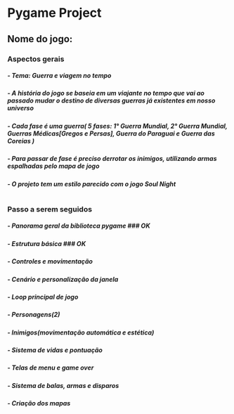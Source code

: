 # Pygame Project

## Nome do jogo: 

### Aspectos gerais
#####    - Tema: Guerra e viagem no tempo
#####    - A história do jogo se baseia em um viajante no tempo que vai ao passado mudar o destino de diversas guerras já existentes em nosso universo
#####    - Cada fase é uma guerra( 5 fases: 1° Guerra Mundial, 2° Guerra Mundial, Guerras Médicas[Gregos e Persas], Guerra do Paraguai e Guerra das Coreias )
#####    - Para passar de fase é preciso derrotar os inimigos, utilizando armas espalhadas pelo mapa de jogo
#####    - O projeto tem um estilo parecido com o jogo Soul Night 
# 
### Passo a serem seguidos
#####    - Panorama geral da biblioteca pygame ### OK
#####    - Estrutura básica ### OK
#####    - Controles e movimentação
#####    - Cenário e personalização da janela
#####    - Loop principal de jogo
#####    - Personagens(2)
#####    - Inimigos(movimentação automática e estética)
#####    - Sistema de vidas e pontuação
#####    - Telas de menu e game over
#####    - Sistema de balas, armas e disparos
#####    - Criação dos mapas
